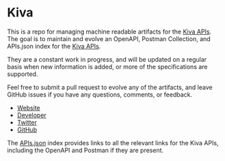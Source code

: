 # KivaThis is a repo for managing machine readable artifacts for the [Kiva APIs](http://kiva.org). The goal is to maintain and evolve an OpenAPI, Postman Collection, and APIs.json index for the [Kiva APIs](http://kiva.org).They are a constant work in progress, and will be updated on a regular basis when new information is added, or more of the specifications are supported.Feel free to submit a pull request to evolve any of the artifacts, and leave GitHub issues if you have any questions, comments, or feedback.- [Website](http://kiva.org)- [Developer](http://kiva.org)- [Twitter](https://twitter.com/#!/Kiva)- [GitHub](https://github.com/kiva)The [APIs.json](https://github.com/api-evangelist/kiva/blob/master/apis.json) index provides links to all the relevant links for the Kiva APIs, including the OpenAPI and Postman if they are present.